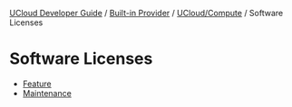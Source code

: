 [UCloud Developer Guide](/docs/developer-guide/README.md) / [Built-in Provider](/docs/developer-guide/built-in-provider/README.md) / [UCloud/Compute](/docs/developer-guide/built-in-provider/compute/README.md) / Software Licenses
# Software Licenses

 - [Feature](/docs/developer-guide/built-in-provider/compute/licenses/feature.md)
 - [Maintenance](/docs/developer-guide/built-in-provider/compute/licenses/maintenance.md)
